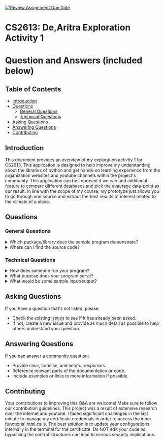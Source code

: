 [![Review Assignment Due Date](https://classroom.github.com/assets/deadline-readme-button-24ddc0f5d75046c5622901739e7c5dd533143b0c8e959d652212380cedb1ea36.svg)](https://classroom.github.com/a/FJiO-WNb)

# CS2613: De,Aritra Exploration Activity 1

# Question and Answers (included below)

## Table of Contents
- [Introduction](#introduction)
- [Questions](#questions)
  - [General Questions](#general-questions)
  - [Technical Questions](#technical-questions)
- [Asking Questions](#asking-questions)
- [Answering Questions](#answering-questions)
- [Contributing](#contributing)

## Introduction
This document provides an overview of my exploration activity 1 for CS2613. This application is designed to help improve my understanding about the libraries of python and get hands-on learning experience from  the organization websites and youtube channels within the project's community. This application can be improved if we can add additional feature to compare different databases and pick the avaerage data-point as our result. In line with the scope of my course, my prototype just allows you to go through one source and extract the best results of interest related to the climate of a place.


## Questions

### General Questions
<details>
<summary>Which package/library does the sample program demonstrate?</summary>
<p>

- I used the Tkinter standard GUI (Graphical User Interface) library for Python. It provides an object-oriented interface to the Tk GUI toolkit. I did not have to download as it is included with most Python installations, and it's widely used for creating simple and effective GUI applications due to its ease of use and the availability of comprehensive documentation.
- I enjoyed the advantages of the libary including, but not limited to widget libary, window, and cross-platform advatages.

</p>

</details>

<details>
<summary>Where can I find the source code?</summary>
<p>

- Our project's source code is located in the main branch.

</p>
</details>

### Technical Questions
<details>
<summary>How does someone run your program?</summary>
<p>

- To set up the project locally, please follow the following setup instructions.
  1. Download the source code : weather.py along with all the image file ( ending with .png).
  2. Pre-install the 3 required libraries : geopy, timezoneFinder, pytz.
  3. Run the module and wait 1 minute before usage.
  4. Enter the city of interest in the search bar and click on the magnifier to get result.
  5. The results would be updated in less than a minute and the accuracy is dependent on the database used (in our case: openweatherapp).

</p>
</details>

<details>
<summary>What purpose does your program serve?</summary>
<p>

- Weather applications like the prototype here can serve multiple purposes, catering to different needs ranging from daily weather forecasts to specialized requirements for activities such as agriculture, aviation, and maritime operations. It is very hard to think of how airplanes will coordinate their speed and direction without adequate ATC (Air Traffic Control) input about the weather.
- It also serves a starting point to accumulate more data points and then average the desired result of interest.
- The ANSYS of the program depends on the databank used and supports future statistical research.

</p>
</details>

<details>
<summary>What would be some sample input/output?</summary>
<p>

- The system requirements for running this project would be to have pre-installed the required libraries (depends on the age and type of PC)
- Next, you could run my application and enter a city name like "Delhi" in the search bar.
- Hit the search bar and you would see the following with the updated results:
- <img width="967" alt="SearchResultForDelhi" src="https://github.com/CS2613-WI24-FR01B/exploration-activity-1-aritrade001/assets/114476308/cd1e1c1a-0809-44d5-a452-de4758b1a4f4">

</p>
</details>

## Asking Questions
If you have a question that's not listed, please:
- Check the existing [issues](#) to see if it has already been asked.
- If not, create a new issue and provide as much detail as possible to help others understand your question.

## Answering Questions
If you can answer a community question:
- Provide clear, concise, and helpful responses.
- Reference relevant parts of the documentation or code.
- Include examples or links to more information if possible.

## Contributing
Your contributions to improving this Q&A are welcome! Make sure to follow our contribution guidelines.
This project was a result of extensive research over the internet and youtube. I faced significant challenges in the last minute
to manage my certificate credentials in order to access the inner functional html calls. The best solution is to update your configurations internally in the terminal for the certificate. Do NOT edit your code as bypassing the control structures can lead to serious security implications.

